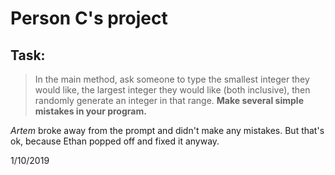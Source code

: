 # Person C's project
## Task:

> In the main method, ask someone to type the smallest integer they would like, the largest integer they would like (both inclusive), then randomly generate an integer in that range. **Make several simple mistakes in your program.**

*Artem* broke away from the prompt and didn't make any mistakes. But that's ok, because Ethan popped off and fixed it anyway.

1/10/2019